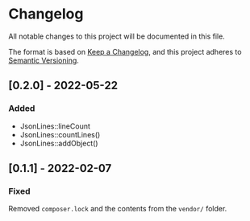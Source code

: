 # Changelog
All notable changes to this project will be documented in this file.

The format is based on [Keep a Changelog](https://keepachangelog.com/en/1.0.0/),
and this project adheres to [Semantic Versioning](https://semver.org/spec/v2.0.0.html).

## [0.2.0] - 2022-05-22
### Added
 - JsonLines::lineCount
 - JsonLines::countLines()
 - JsonLines::addObject()

## [0.1.1] - 2022-02-07
### Fixed
Removed `composer.lock` and the contents from the `vendor/` folder.
